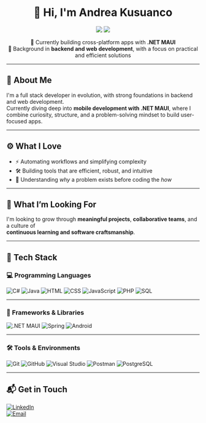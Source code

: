 <h1 align="center">👋 Hi, I'm Andrea Kusuanco</h1>

<p align="center">
  <img src="https://img.shields.io/badge/Role-Junior%20Mobile%20Developer-blue?style=for-the-badge&logo=azuredevops&logoColor=white" />
  <img src="https://img.shields.io/badge/Company-OverIT-blue?style=for-the-badge&logo=windows11&logoColor=white" />
</p>

<p align="center">
  🚀 Currently building cross-platform apps with <strong>.NET MAUI</strong>  
  <br/>
  🧩 Background in <strong>backend and web development</strong>, with a focus on practical and efficient solutions
</p>

---

## 🧠 About Me

I'm a full stack developer in evolution, with strong foundations in backend and web development.  
Currently diving deep into **mobile development with .NET MAUI**, where I combine curiosity, structure, and a problem-solving mindset to build user-focused apps.

---

## ⚙️ What I Love

- ⚡ Automating workflows and simplifying complexity  
- 🛠 Building tools that are efficient, robust, and intuitive  
- 🧠 Understanding *why* a problem exists before coding the *how*

---

## 🌱 What I’m Looking For

I'm looking to grow through **meaningful projects**, **collaborative teams**, and a culture of  
**continuous learning and software craftsmanship**.

---

## 🧰 Tech Stack

### 💻 Programming Languages

![C#](https://img.shields.io/badge/C%23-239120?style=for-the-badge&logo=c-sharp&logoColor=white)
![Java](https://img.shields.io/badge/Java-007396?style=for-the-badge&logo=java&logoColor=white)
![HTML](https://img.shields.io/badge/HTML5-e34f26?style=for-the-badge&logo=html5&logoColor=white)
![CSS](https://img.shields.io/badge/CSS3-1572b6?style=for-the-badge&logo=css3&logoColor=white)
![JavaScript](https://img.shields.io/badge/JavaScript-f7df1e?style=for-the-badge&logo=javascript&logoColor=black)
![PHP](https://img.shields.io/badge/PHP-777bb4?style=for-the-badge&logo=php&logoColor=white)
![SQL](https://img.shields.io/badge/SQL-4479A1?style=for-the-badge&logo=postgresql&logoColor=white)

---

### 🧱 Frameworks & Libraries

![.NET MAUI](https://img.shields.io/badge/.NET_MAUI-512bd4?style=for-the-badge&logo=dotnet&logoColor=white)
![Spring](https://img.shields.io/badge/Spring-6DB33F?style=for-the-badge&logo=spring&logoColor=white)
![Android](https://img.shields.io/badge/Android-3DDC84?style=for-the-badge&logo=android&logoColor=white)

---

### 🛠️ Tools & Environments

![Git](https://img.shields.io/badge/Git-F05032?style=for-the-badge&logo=git&logoColor=white)
![GitHub](https://img.shields.io/badge/GitHub-181717?style=for-the-badge&logo=github&logoColor=white)
![Visual Studio](https://img.shields.io/badge/Visual_Studio-5C2D91?style=for-the-badge&logo=visual%20studio&logoColor=white)
![Postman](https://img.shields.io/badge/Postman-FF6C37?style=for-the-badge&logo=postman&logoColor=white)
![PostgreSQL](https://img.shields.io/badge/PostgreSQL-4169e1?style=for-the-badge&logo=postgresql&logoColor=white)

---

## 📬 Get in Touch

[![LinkedIn](https://img.shields.io/badge/LinkedIn-AndreaKusuanco-blue?style=for-the-badge&logo=linkedin&logoColor=white)](https://www.linkedin.com/in/andrea-kusuanco)  
[![Email](https://img.shields.io/badge/Gmail-andreakusuanco.dev@gmail.com-red?style=for-the-badge&logo=gmail&logoColor=white)](mailto:andreakusuanco.dev@gmail.com)
